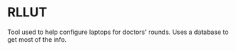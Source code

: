 # RLLUT
Tool used to help configure laptops for doctors' rounds. Uses a database to get most of the info.
